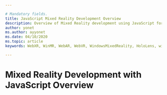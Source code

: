 ```yaml
---

# Mandatory fields.
title: JavaScript Mixed Reality Development Overview
description: Overview of Mixed Reality development using JavaScript for web, mobile and windows immersive headsets.
author: yonet
ms.author: ayyonet
ms.date: 04/10/2020
ms.topic: article
keywords: WebXR, WinMR, WebAR, WebVR, WindowsMixedReality, HoloLens, windows mixed reality, web vr, web xr, web mr, web ar, 360, 360 video, 360 videos, 360 photo, 360 photos, 360 content, immersive web, immersive-web, IW, immersiveweb

---
```


# Mixed Reality Development with JavaScript Overview

## 